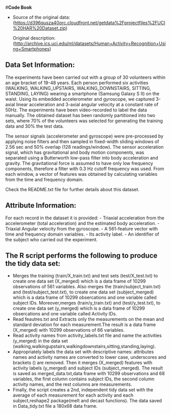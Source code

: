 
#**Code Book**


* Source of the original data: (https://d396qusza40orc.cloudfront.net/getdata%2Fprojectfiles%2FUCI%20HAR%20Dataset.zip)

  Original description: (http://archive.ics.uci.edu/ml/datasets/Human+Activity+Recognition+Using+Smartphones)



## Data Set Information:

  The experiments have been carried out with a group of 30 volunteers within an age bracket of 19-48 years. Each person performed six activities (WALKING, WALKING_UPSTAIRS, WALKING_DOWNSTAIRS, SITTING, STANDING, LAYING) wearing a smartphone (Samsung Galaxy S II) on the waist. Using its embedded accelerometer and gyroscope, we captured 3-axial linear acceleration and 3-axial angular velocity at a constant rate of 50Hz. The experiments have been video-recorded to label the data manually. The obtained dataset has been randomly partitioned into two sets, where 70% of the volunteers was selected for generating the training data and 30% the test data. 

  The sensor signals (accelerometer and gyroscope) were pre-processed by applying noise filters and then sampled in fixed-width sliding windows of 2.56 sec and 50% overlap (128 readings/window). The sensor acceleration signal, which has gravitational and body motion components, was separated using a Butterworth low-pass filter into body acceleration and gravity. The gravitational force is assumed to have only low frequency components, therefore a filter with 0.3 Hz cutoff frequency was used. From each window, a vector of features was obtained by calculating variables from the time and frequency domain. 

  Check the README.txt file for further details about this dataset.


## Attribute Information:

  For each record in the dataset it is provided: 
    - Triaxial acceleration from the accelerometer (total acceleration) and the estimated body acceleration. 
    - Triaxial Angular velocity from the gyroscope. 
    - A 561-feature vector with time and frequency domain variables. 
    - Its activity label. 
    - An identifier of the subject who carried out the experiment.
## The R script performs the following to produce the tidy data set:

   * Merges the training (train/X_train.txt) and test sets (test/X_test.txt) to create one data set (X_merged) which is a data frame of 10299 observations of 561 variables.
     Also merges the (train/subject_train.txt) and (test/subject_test.txt), to create one data set (subject_merged) which is a data frame of 10299 obsercations and one variable called subject IDs.
     Moreover,merges (train/y_train.txt) and (test/y_test.txt), to create one data set (y_merged) which is a data frame of 10299 obsercations and one variable called Activity IDs.
   * Read feautres.txt and Extracts only the measurements on the mean and standard deviation for each measurement.The result is a data frame (X_merged) with 10299 observations of 66 variables.
   * Read activity names from activity_labels.txt file and name the activities (y_merged) in the data set (walking,walkingupstairs,walkingdownstairs,sitting,standing,laying).
   * Appropriately labels the data set with descriptive names: attributes names and activity names are converted to lower case, underscores and brackets () are removed. 
     Then it merges (X_merged) features with activity labels (y_merged) and subject IDs (subject_merged). The result is saved as merged_data.txt,data frame with 10299 observations and 68 variables,
     the first column contains subject IDs, the second column activity names, and the rest columns are measurements.
   * Finally, the script creates a 2nd, independent tidy data set with the average of each measurement for each activity and each subject,reshape2 package(melt and decast functions).
     The data saved in Data_tidy.txt file a 180x68 data frame.